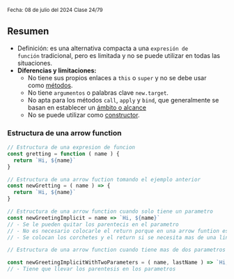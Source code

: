<sub> Fecha: 08 de julio del 2024 </sub>
<sub> Clase 24/79 </sub>
## Resumen

- Definición: es una alternativa compacta a una `expresión de función` tradicional, pero es limitada y no se puede utilizar en todas las situaciones.
- **Diferencias y limitaciones:**
	- No tiene sus propios enlaces a `this` o `super` y no se debe usar como [métodos](https://developer.mozilla.org/es/docs/Glossary/Method).
	- No tiene `argumentos` o palabras clave `new.target`.
	- No apta para los métodos `call`, `apply` y `bind`, que generalmente se basan en establecer un [ámbito o alcance](https://developer.mozilla.org/es/docs/Glossary/Scope)
	- No se puede utilizar como [constructor](https://developer.mozilla.org/es/docs/Glossary/Constructor).
### Estructura de una arrow function 

```JavaScript 
// Estructura de una expresion de funcion
const gretting = function ( name ) {
  return `Hi, ${name}`
}

// Estructura de una arrow fuction tomando el ejemplo anterior
const newGretting = ( name ) => {
  return `Hi, ${name}`
}

// Estructura de una arrow function cuando solo tiene un parametro
const newGreetingImplicit = name => `Hi, ${name}`
// - Se le pueden quitar los parentecis en el parametro
// - No es necesario colocarle el return porque en una arrow funtion es implicito
// - Se colocan los corchetes y el return si se necesita mas de una linea de ejecucion. 

// Estructura de una arrow function cuando tiene mas de dos parametros

const newGreetingImplicitWithTwoParameters = ( name, lastName ) => `Hi, I'm ${name} ${lastName}`
// - Tiene que llevar los parentesis en los parametros
```
